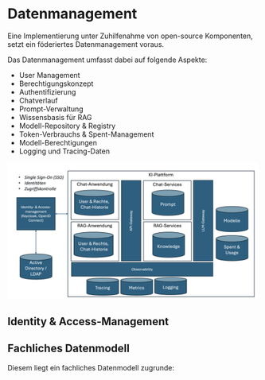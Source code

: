# Datenmanagement

Eine Implementierung unter Zuhilfenahme von open-source Komponenten, setzt ein föderiertes Datenmanagement voraus.

Das Datenmanagement umfasst dabei auf folgende Aspekte:

- User Management
- Berechtigungskonzept
- Authentifizierung
- Chatverlauf
- Prompt-Verwaltung
- Wissensbasis für RAG
- Modell-Repository & Registry
- Token-Verbrauchs & Spent-Management
- Modell-Berechtigungen
- Logging und Tracing-Daten

![Data Management](data_management.png)

## Identity & Access-Management

## Fachliches Datenmodell

Diesem liegt ein fachliches Datenmodell zugrunde:
